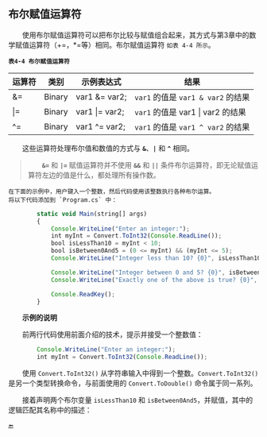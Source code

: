 ## 布尔赋值运算符

&emsp;&emsp;使用布尔赋值运算符可以把布尔比较与赋值组合起来，其方式与第3章中的数学赋值运算符（+=，*=等）相同。布尔赋值运算符 `如表 4-4 所示`。

**`表4-4 布尔赋值运算符`**

| 运算符 | 类别 | 示例表达式 | 结果 |
|-|-|-|-|
| &= | Binary | var1 &= var2; | `var1` 的值是 `var1 & var2` 的结果 |
| \|= | Binary | var1 \|= var2; | `var1` 的值是 var1 \| var2 的结果 |
| ^= | Binary | var1 ^= var2; | `var1` 的值是 `var1 ^ var2` 的结果 |


&emsp;&emsp;这些运算符处理布尔值和数值的方式与 **`&`**、**`|`** 和 **`^`** 相同。

>&emsp;&emsp;**`&=`** 和 **`|=`** 赋值运算符并不使用 **`&&`** 和 **`||`** 条件布尔运算符，即无论赋值运算符左边的值是什么，都处理所有操作数。

    在下面的示例中，用户键入一个整数，然后代码使用该整数执行各种布尔运算。
    将以下代码添加到 `Program.cs` 中：

```javascript
        static void Main(string[] args)
        {
            Console.WriteLine("Enter an integer:");
            int myInt = Convert.ToInt32(Console.ReadLine());
            bool isLessThan10 = myInt < 10;
            bool isBetween0And5 = (0 <= myInt) && (myInt <= 5);
            Console.WriteLine("Integer less than 10? {0}", isLessThan10);

            Console.WriteLine("Integer between 0 and 5? {0}", isBetween0And5);
            Console.WriteLine("Exactly one of the above is true? {0}", isLessThan10 ^ isBetween0And5);

            Console.ReadKey();
        }
```


&emsp;&emsp;**示例的说明**

&emsp;&emsp;前两行代码使用前面介绍的技术，提示并接受一个整数值：

```javascript
        Console.WriteLine("Enter an integer:");
        int myInt = Convert.ToInt32(Console.ReadLine());
```

&emsp;&emsp;使用 `Convert.ToInt32()` 从字符串输入中得到一个整数。`Convert.ToInt32()` 是另一个类型转换命令，与前面使用的 `Convert.ToDouble()` 命令属于同一系列。

&emsp;&emsp;接着声明两个布尔变量 `isLessThan10` 和 `isBetween0And5`，并赋值，其中的逻辑匹配其名称中的描述：










🔚